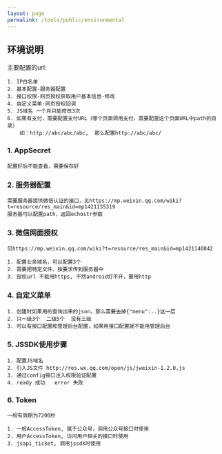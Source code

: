 ```yaml
---
layout: page
permalink: /tools/public/environmental
---
```


## 环境说明

主要配置的url:

    1. IP白名单
    2. 基本配置-服务器配置
    3. 接口权限-网页授权获取用户基本信息-修改
    4. 自定义菜单-网页授权回调
    5. JS域名 一个月只能修改3次
    6. 如果有支付，需要配置支付URL（哪个页面调用支付，需要配置这个页面URL中path的目录）
        如：http://abc/abc/abc,  那么配置http://abc/abc/

### 1. AppSecret
    配置好后不能查看，需要保存好

### 2. 服务器配置
    需要服务器提供微信认证的接口，见https://mp.weixin.qq.com/wiki?t=resource/res_main&id=mp1421135319
    服务器可以配置path，返回echostr参数

### 3. 微信网面授权
    见https://mp.weixin.qq.com/wiki?t=resource/res_main&id=mp1421140842

    1. 配置业务域名，可以配置3个
    2. 需要把特定文件，按要求传到服务器中
    3. 授权url 不能用https, 不然android打不开，要用http


### 4. 自定义菜单

    1. 创建时如果用的查询出来的json，那么需要去掉{"menu":..}这一层
    2. 只一级3个  二级5个  没有三级
    3. 可以有接口配置和管理后台配置，如果用接口配置就不能用管理后台

### 5. JSSDK使用步骤
    
    1. 配置JS域名
    2. 引入JS文件 http://res.wx.qq.com/open/js/jweixin-1.2.0.js
    3. 通过config接口注入权限验证配置
    4. ready 成功   error 失败

### 6. Token
    一般有效期为7200秒

    1. 一般AccessToken, 属于公众号，调用公众号接口时使用
    2. 用户AccessToken, 访问用户相关的接口时使用
    3. jsapi_ticket, 调用jssdk时使用

